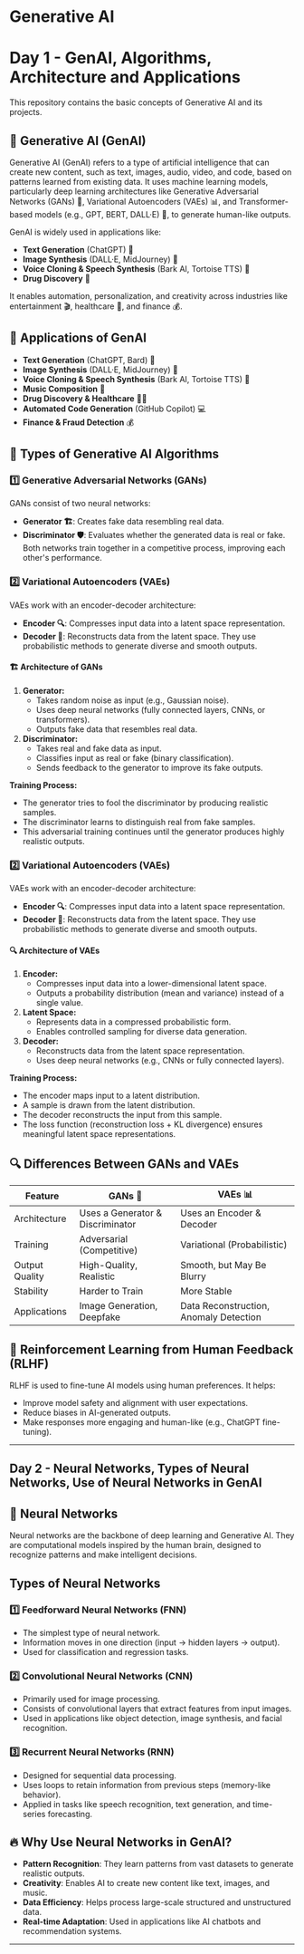 # Generative AI

# Day 1 - GenAI, Algorithms, Architecture and Applications
This repository contains the basic concepts of Generative AI and its projects. 
## 🤖 Generative AI (GenAI)

Generative AI (GenAI) refers to a type of artificial intelligence that can create new content, such as text, images, audio, video, and code, based on patterns learned from existing data. It uses machine learning models, particularly deep learning architectures like Generative Adversarial Networks (GANs) 🎨, Variational Autoencoders (VAEs) 📊, and Transformer-based models (e.g., GPT, BERT, DALL·E) 📝, to generate human-like outputs.

GenAI is widely used in applications like:
- **Text Generation** (ChatGPT) 📝
- **Image Synthesis** (DALL·E, MidJourney) 🎨
- **Voice Cloning & Speech Synthesis** (Bark AI, Tortoise TTS) 🎤
- **Drug Discovery** 💊

It enables automation, personalization, and creativity across industries like entertainment 🎬, healthcare 🏥, and finance 💰.

## 🚀 Applications of GenAI
- **Text Generation** (ChatGPT, Bard) 📝
- **Image Synthesis** (DALL·E, MidJourney) 🎨
- **Voice Cloning & Speech Synthesis** (Bark AI, Tortoise TTS) 🎤
- **Music Composition** 🎵
- **Drug Discovery & Healthcare** 💊🏥
- **Automated Code Generation** (GitHub Copilot) 💻
- **Finance & Fraud Detection** 💰


## 🔬 Types of Generative AI Algorithms
### 1️⃣ Generative Adversarial Networks (GANs)
GANs consist of two neural networks:
- **Generator 🏗️**: Creates fake data resembling real data.
- **Discriminator 🛡️**: Evaluates whether the generated data is real or fake.
Both networks train together in a competitive process, improving each other's performance.

### 2️⃣ Variational Autoencoders (VAEs)
VAEs work with an encoder-decoder architecture:
- **Encoder 🔍**: Compresses input data into a latent space representation.
- **Decoder 🎨**: Reconstructs data from the latent space.
They use probabilistic methods to generate diverse and smooth outputs.

#### 🏗️ Architecture of GANs
1. **Generator:**
   - Takes random noise as input (e.g., Gaussian noise).
   - Uses deep neural networks (fully connected layers, CNNs, or transformers).
   - Outputs fake data that resembles real data.
2. **Discriminator:**
   - Takes real and fake data as input.
   - Classifies input as real or fake (binary classification).
   - Sends feedback to the generator to improve its fake outputs.

**Training Process:**
- The generator tries to fool the discriminator by producing realistic samples.
- The discriminator learns to distinguish real from fake samples.
- This adversarial training continues until the generator produces highly realistic outputs.

### 2️⃣ Variational Autoencoders (VAEs)
VAEs work with an encoder-decoder architecture:
- **Encoder 🔍**: Compresses input data into a latent space representation.
- **Decoder 🎨**: Reconstructs data from the latent space.
They use probabilistic methods to generate diverse and smooth outputs.

#### 🔍 Architecture of VAEs
1. **Encoder:**
   - Compresses input data into a lower-dimensional latent space.
   - Outputs a probability distribution (mean and variance) instead of a single value.
2. **Latent Space:**
   - Represents data in a compressed probabilistic form.
   - Enables controlled sampling for diverse data generation.
3. **Decoder:**
   - Reconstructs data from the latent space representation.
   - Uses deep neural networks (e.g., CNNs or fully connected layers).

**Training Process:**
- The encoder maps input to a latent distribution.
- A sample is drawn from the latent distribution.
- The decoder reconstructs the input from this sample.
- The loss function (reconstruction loss + KL divergence) ensures meaningful latent space representations.

## 🔍 Differences Between GANs and VAEs
| Feature         | GANs 🎨 | VAEs 📊 |
|---------------|--------|--------|
| Architecture  | Uses a Generator & Discriminator | Uses an Encoder & Decoder |
| Training      | Adversarial (Competitive) | Variational (Probabilistic) |
| Output Quality | High-Quality, Realistic | Smooth, but May Be Blurry |
| Stability     | Harder to Train | More Stable |
| Applications  | Image Generation, Deepfake | Data Reconstruction, Anomaly Detection |


## 🤖 Reinforcement Learning from Human Feedback (RLHF)
RLHF is used to fine-tune AI models using human preferences. It helps:
- Improve model safety and alignment with user expectations.
- Reduce biases in AI-generated outputs.
- Make responses more engaging and human-like (e.g., ChatGPT fine-tuning).
  
---

## Day 2 - Neural Networks, Types of Neural Networks, Use of Neural Networks in GenAI
## 🔬 Neural Networks 
Neural networks are the backbone of deep learning and Generative AI. They are computational models inspired by the human brain, designed to recognize patterns and make intelligent decisions.

## Types of Neural Networks
### 1️⃣ Feedforward Neural Networks (FNN)
- The simplest type of neural network.
- Information moves in one direction (input → hidden layers → output).
- Used for classification and regression tasks.

### 2️⃣ Convolutional Neural Networks (CNN)
- Primarily used for image processing.
- Consists of convolutional layers that extract features from input images.
- Used in applications like object detection, image synthesis, and facial recognition.

### 3️⃣ Recurrent Neural Networks (RNN)
- Designed for sequential data processing.
- Uses loops to retain information from previous steps (memory-like behavior).
- Applied in tasks like speech recognition, text generation, and time-series forecasting.

## 🔥 Why Use Neural Networks in GenAI?
- **Pattern Recognition**: They learn patterns from vast datasets to generate realistic outputs.
- **Creativity**: Enables AI to create new content like text, images, and music.
- **Data Efficiency**: Helps process large-scale structured and unstructured data.
- **Real-time Adaptation**: Used in applications like AI chatbots and recommendation systems.

---
